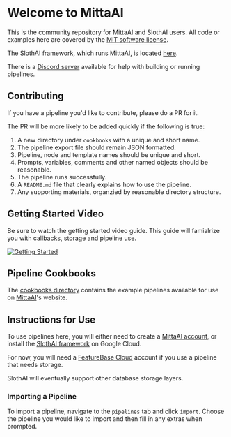 # Welcome to MittaAI
This is the community repository for MittaAI and SlothAI users. All code or examples here are covered by the [MIT software license](https://github.com/MittaAI/mitta-community/blob/main/LICENSE).

The SlothAI framework, which runs MittaAI, is located [here](https://github.com/kordless/SlothAI).

There is a [Discord server](https://discord.gg/SxwcVGQ8j9) available for help with building or running pipelines.

## Contributing
If you have a pipeline you'd like to contribute, please do a PR for it.

The PR will be more likely to be added quickly if the following is true:
1. A new directory under `cookbooks` with a unique and short name.
2. The pipeline export file should remain JSON formatted.
3. Pipeline, node and template names should be unique and short.
4. Prompts, variables, comments and other named objects should be reasonable.
5. The pipeline runs successfully.
5. A `README.md` file that clearly explains how to use the pipeline.
6. Any supporting materials, organzied by reasonable directory structure.

## Getting Started Video
Be sure to watch the getting started video guide. This guide will famialrize you with callbacks, storage and pipeline use.

[![Getting Started](https://img.youtube.com/vi/ntLqz38hC60/0.jpg)](https://www.youtube.com/watch?v=ntLqz38hC60)

## Pipeline Cookbooks
The [cookbooks directory](./cookbooks) contains the example pipelines available for use on [MittaAI](https://mitta.ai)'s website.

## Instructions for Use
To use pipelines here, you will either need to create a [MittaAI account](https://mitta.ai), or install the [SlothAI framework](https://github.com/kordless/SlothAI) on Google Cloud.

For now, you will need a [FeatureBase Cloud](https://cloud.featurebase.com) account if you use a pipeline that needs storage.

SlothAI will eventually support other database storage layers.

### Importing a Pipeline
To import a pipeline, navigate to the `pipelines` tab and click `import`. Choose the pipeline you would like to import and then fill in any extras when prompted.

